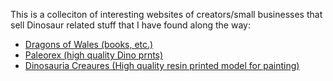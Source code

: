 This is a colleciton of interesting websites of creators/small businesses that sell Dinosaur related stuff that I have found along the way:

- [Dragons of Wales (books, etc.)](https://www.etsy.com/uk/shop/dragonsofwales)
- [Paleorex (high quality Dino prnts)](https://www.etsy.com/uk/shop/paleorex)
- [Dinosauria Creaures (High quality resin printed model for painting)](https://www.etsy.com/uk/shop/DinosauriaCreatures)
